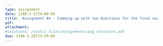 ```yaml
---
type: assignment
date: 1398-3-21T4:00:00
title: 'Assignment #4 - Comming up with two Questions for the final exam'
pdf: 
attachment: 
#solutions: /static_files/assignments/asg_solutions.pdf
due: 1398-3-28T23:59:00
---
```


